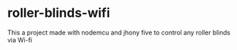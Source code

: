 # roller-blinds-wifi
This a project made with nodemcu and jhony five to control any roller blinds via Wi-fi
